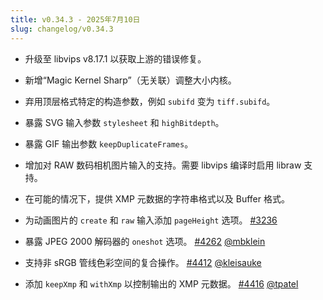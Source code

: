 ```yaml
---
title: v0.34.3 - 2025年7月10日
slug: changelog/v0.34.3
---
```


* 升级至 libvips v8.17.1 以获取上游的错误修复。

* 新增“Magic Kernel Sharp”（无关联）调整大小内核。

* 弃用顶层格式特定的构造参数，例如 `subifd` 变为 `tiff.subifd`。

* 暴露 SVG 输入参数 `stylesheet` 和 `highBitdepth`。

* 暴露 GIF 输出参数 `keepDuplicateFrames`。

* 增加对 RAW 数码相机图片输入的支持。需要 libvips 编译时启用 libraw 支持。

* 在可能的情况下，提供 XMP 元数据的字符串格式以及 Buffer 格式。

* 为动画图片的 `create` 和 `raw` 输入添加 `pageHeight` 选项。
  [#3236](https://github.com/lovell/sharp/issues/3236)

* 暴露 JPEG 2000 解码器的 `oneshot` 选项。
  [#4262](https://github.com/lovell/sharp/pull/4262)
  [@mbklein](https://github.com/mbklein)

* 支持非 sRGB 管线色彩空间的复合操作。
  [#4412](https://github.com/lovell/sharp/pull/4412)
  [@kleisauke](https://github.com/kleisauke)

* 添加 `keepXmp` 和 `withXmp` 以控制输出的 XMP 元数据。
  [#4416](https://github.com/lovell/sharp/pull/4416)
  [@tpatel](https://github.com/tpatel)